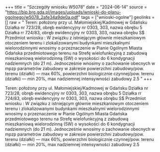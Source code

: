 +++
title = "Szczegóły wniosku W5078"
date = "2024-06-14"
source = "https://bip.brg.gda.pl/images/uploads/wnioski-do-planu-ogolnego/w5078_2afe34a9de0a.pdf"
tags = ["wnioski-ogolne"]
geolinks = []
raw = " Teren: położony przy ul. Małomiejskiej/Kadmowej w Gdańsku Działka nr 723/28, obręb ewidencyjny nr 0303, 303, nazwa obrębu 5  Działka rr 724/83, obręb ewidencyjny nr 0303, 303, nazwa obrębu S$ Przedmiot wniosku : W związku z istniejącym głównie mieszkaniowym otoczeniem terenu i zlokalizowanymi budynkami mieszkalnymi wielorodzinnymi wnosimy o przeznaczenie w Pianie Ogólnym Miasta Gdańska przedmiotowego terenu na Strefę wielofunkcyjną z zabudową mieszkaniową wielorodzinną (5W) o wysokości do 6 kondygnacji nadziemnych (do 21 m). Jednocześnie wnosimy o zachowanie obecnych w mpzp parametrów zabudowy w zakresie powierzchni  zabudowy/pow. terenu (działki) — max 60%, powierzchni biologicznie czynnej/pow. terenu (działki) — min 20%,  max nadziemnej intensywności zabudowy 2.5 "
+++


Teren: położony przy ul. Małomiejskiej/Kadmowej w Gdańsku
Działka nr 723/28, obręb ewidencyjny nr 0303, 303, nazwa obrębu 5
 Działka rr 724/83, obręb ewidencyjny nr 0303, 303, nazwa obrębu S$
Przedmiot wniosku :
W związku z istniejącym głównie mieszkaniowym otoczeniem terenu i zlokalizowanymi budynkami
mieszkalnymi wielorodzinnymi wnosimy o przeznaczenie w Pianie Ogólnym Miasta Gdańska przedmiotowego
terenu na Strefę wielofunkcyjną z zabudową mieszkaniową wielorodzinną (5W) o wysokości do 6 kondygnacji
nadziemnych (do 21 m).
Jednocześnie wnosimy o zachowanie obecnych w mpzp parametrów zabudowy w zakresie powierzchni
 zabudowy/pow. terenu (działki) — max 60%, powierzchni biologicznie czynnej/pow. terenu (działki) — min 20%,
 max nadziemnej intensywności zabudowy 2.5



